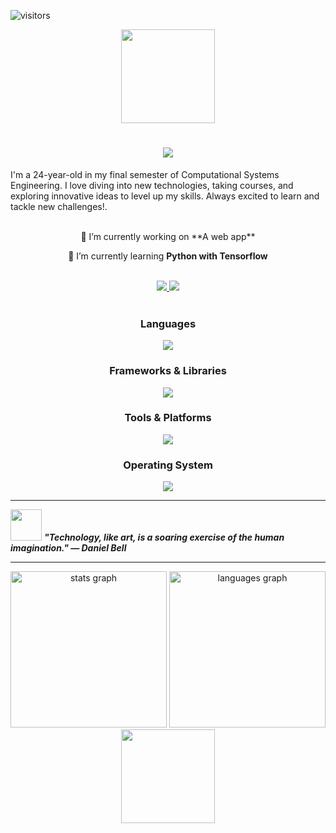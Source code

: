 ![visitors](https://visitor-badge.laobi.icu/badge?page_id=SofiaGC009.SofiaGC009)
<div id="codign-time" align="center">
  <img src="https://media.giphy.com/media/v1.Y2lkPTc5MGI3NjExMmhuOWEyMnhyODZhaDA3MDRtYTJ5dGg2dDNtM2NnbmI1ZmZqdDJ4YyZlcD12MV9pbnRlcm5hbF9naWZfYnlfaWQmY3Q9cw/NgurY1o4z080Jfoyzw/giphy.gif" width="150"/>
</div>
<h1 align="center">
<img src="https://readme-typing-svg.herokuapp.com/?font=Courier+Prime&weight=700&size=35&center=true&vCenter=true&width=500&height=70&duration=4000&color=AA21A6&lines=Hi+there!;I'm+Sofia+Garcia+;Welcome+to+my+profile!;"/>
  </h1>

  <p>
    I'm a 24-year-old in my final semester of Computational Systems Engineering. I love diving into new technologies, taking courses, and exploring innovative ideas to level up my skills. Always excited to learn and tackle new challenges!.
  </p>

<br>

<div align="center">
🔭 I’m currently working on **A web app**
  
🌱 I’m currently learning **Python with Tensorflow**
</div>

<br>

<div align="center">
  <a href="mailto:asofiagarcia00@gmail.com" target="_blank_">
<img src="https://img.shields.io/badge/Gmail-333333?style=for-the-badge&logo=gmail&logoColor=white" target="_blank_" />
  </a>
  <a href="https://in.linkedin.com/in/sofia-garcia-987175216" target="_blank_">
    <img src="https://img.shields.io/badge/LinkedIn-0077B5?style=for-the-    badge&logo=linkedin&logoColor=white" target="_blank_" />
  </a>
</div>

<br>

<h3 align="center">
  Languages
</h3>

<p align="center">
  <a href="https://skillicons.dev">
    <img src="https://skillicons.dev/icons?i=java,php,mysql,html,css,js,r,octave,&perline=6" />
  </a>
</p>

<h3 align="center">
  Frameworks & Libraries
</h3>

<p align="center">
  <a href="https://skillicons.dev">
    <img src="https://skillicons.dev/icons?i=bootstrap,jquery,nodejs,react,&perline=6" />
  </a>
</p>

<h3 align="center">
  Tools & Platforms
</h3>

<p align="center">
  <a href="https://skillicons.dev">
    <img src="https://skillicons.dev/icons?i=vscode,visualstudio,git,azure,netlify,npm,unity,blender,&perline=6" />
  </a>
</p>

<h3 align="center">
  Operating System
</h3>

<p align="center">
  <a href="https://skillicons.dev">
    <img src="https://skillicons.dev/icons?i=windows,&perline=6" />
  </a>
</p>

---

<img src="https://media.giphy.com/media/v1.Y2lkPTc5MGI3NjExbHlybm5iODB6d2NkamxwM2I5MHc3N2VybjQ0bXlheWVpM3drMjRsYiZlcD12MV9pbnRlcm5hbF9naWZfYnlfaWQmY3Q9cw/fdt4RGJKIi1ZbIhPvn/giphy.gif" width="50"> <em><b>"Technology, like art, is a soaring exercise of the human imagination." — Daniel Bell</b></em>

---

<div align="center">
<img src="https://github-readme-stats.vercel.app/api?username=SofiaGC009&hide_rank=false&show_icons=true&include_all_commits=true&count_private=true&disable_animations=false&theme=dracula^locale=en&hide_border=false&order=1" height="250" alt="stats graph"/>
<img src="https://github-readme-stats.vercel.app/api/top-langs?username=SofiaGC009&locale=en&hide_title=false&layout=compact&card_width=320&langs_count=5&theme=dracula&hide_border=false&order=2" height="250" alt="languages graph" />

<div id="end-of-readme" align="center">
  <img src="https://media.giphy.com/media/v1.Y2lkPTc5MGI3NjExNW5paTk1NHl6OHgzMWlqaTRlb2k5cTRvMWo2enM1a2hiODNraWZxaCZlcD12MV9pbnRlcm5hbF9naWZfYnlfaWQmY3Q9cw/0kUT43S9OMN01u6mRG/giphy.gif" width="150"/>
</div>
